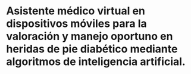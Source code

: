 # Asistente médico virtual en dispositivos móviles para la valoración y manejo oportuno en heridas de pie diabético mediante algoritmos de inteligencia artificial.
